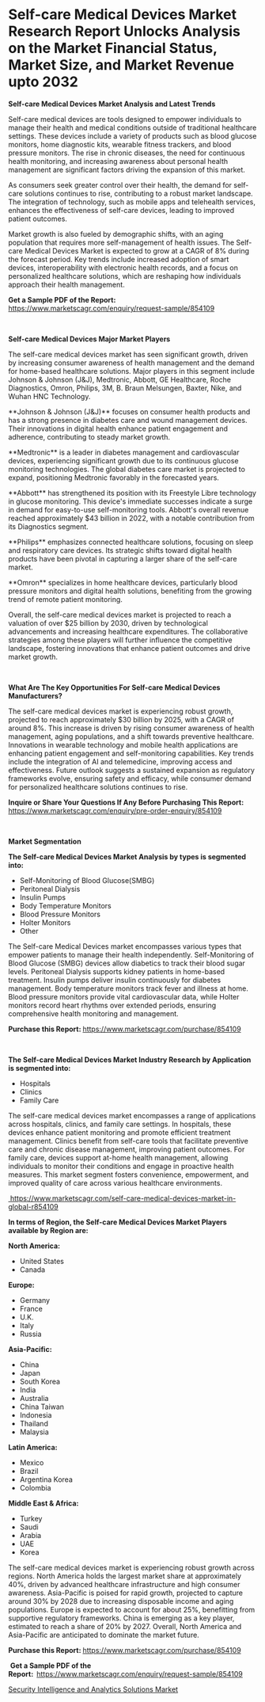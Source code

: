 <p><h1>Self-care Medical Devices Market Research Report Unlocks Analysis on the Market Financial Status, Market Size, and Market Revenue upto 2032</h1></p><p><strong>Self-care Medical Devices Market Analysis and Latest Trends</strong></p>
<p><p>Self-care medical devices are tools designed to empower individuals to manage their health and medical conditions outside of traditional healthcare settings. These devices include a variety of products such as blood glucose monitors, home diagnostic kits, wearable fitness trackers, and blood pressure monitors. The rise in chronic diseases, the need for continuous health monitoring, and increasing awareness about personal health management are significant factors driving the expansion of this market. </p><p>As consumers seek greater control over their health, the demand for self-care solutions continues to rise, contributing to a robust market landscape. The integration of technology, such as mobile apps and telehealth services, enhances the effectiveness of self-care devices, leading to improved patient outcomes. </p><p>Market growth is also fueled by demographic shifts, with an aging population that requires more self-management of health issues. The Self-care Medical Devices Market is expected to grow at a CAGR of 8% during the forecast period. Key trends include increased adoption of smart devices, interoperability with electronic health records, and a focus on personalized healthcare solutions, which are reshaping how individuals approach their health management.</p></p>
<p><strong>Get a Sample PDF of the Report:&nbsp;</strong> <a href="https://www.marketscagr.com/enquiry/request-sample/854109?utm_campaign=1889&utm_medium=2&utm_source=Github&utm_content=ia&utm_term=21032025&utm_id=self-care-medical-devices">https://www.marketscagr.com/enquiry/request-sample/854109</a></p>
<p>&nbsp;</p>
<p><strong>Self-care Medical Devices Major Market Players</strong></p>
<p><p>The self-care medical devices market has seen significant growth, driven by increasing consumer awareness of health management and the demand for home-based healthcare solutions. Major players in this segment include Johnson & Johnson (J&J), Medtronic, Abbott, GE Healthcare, Roche Diagnostics, Omron, Philips, 3M, B. Braun Melsungen, Baxter, Nike, and Wuhan HNC Technology.</p><p>**Johnson & Johnson (J&J)** focuses on consumer health products and has a strong presence in diabetes care and wound management devices. Their innovations in digital health enhance patient engagement and adherence, contributing to steady market growth. </p><p>**Medtronic** is a leader in diabetes management and cardiovascular devices, experiencing significant growth due to its continuous glucose monitoring technologies. The global diabetes care market is projected to expand, positioning Medtronic favorably in the forecasted years.</p><p>**Abbott** has strengthened its position with its Freestyle Libre technology in glucose monitoring. This device's immediate successes indicate a surge in demand for easy-to-use self-monitoring tools. Abbott's overall revenue reached approximately $43 billion in 2022, with a notable contribution from its Diagnostics segment.</p><p>**Philips** emphasizes connected healthcare solutions, focusing on sleep and respiratory care devices. Its strategic shifts toward digital health products have been pivotal in capturing a larger share of the self-care market.</p><p>**Omron** specializes in home healthcare devices, particularly blood pressure monitors and digital health solutions, benefiting from the growing trend of remote patient monitoring.</p><p>Overall, the self-care medical devices market is projected to reach a valuation of over $25 billion by 2030, driven by technological advancements and increasing healthcare expenditures. The collaborative strategies among these players will further influence the competitive landscape, fostering innovations that enhance patient outcomes and drive market growth.</p></p>
<p>&nbsp;</p>
<p><strong>What Are The Key Opportunities For Self-care Medical Devices Manufacturers?</strong></p>
<p><p>The self-care medical devices market is experiencing robust growth, projected to reach approximately $30 billion by 2025, with a CAGR of around 8%. This increase is driven by rising consumer awareness of health management, aging populations, and a shift towards preventive healthcare. Innovations in wearable technology and mobile health applications are enhancing patient engagement and self-monitoring capabilities. Key trends include the integration of AI and telemedicine, improving access and effectiveness. Future outlook suggests a sustained expansion as regulatory frameworks evolve, ensuring safety and efficacy, while consumer demand for personalized healthcare solutions continues to rise.</p></p>
<p><strong>Inquire or Share Your Questions If Any Before Purchasing This Report:</strong> <a href="https://www.marketscagr.com/enquiry/pre-order-enquiry/854109?utm_campaign=1889&utm_medium=2&utm_source=Github&utm_content=ia&utm_term=21032025&utm_id=self-care-medical-devices">https://www.marketscagr.com/enquiry/pre-order-enquiry/854109</a></p>
<p>&nbsp;</p>
<p><strong>Market Segmentation</strong></p>
<p><strong>The Self-care Medical Devices Market Analysis by types is segmented into:</strong></p>
<p><ul><li>Self-Monitoring of Blood Glucose(SMBG)</li><li>Peritoneal Dialysis</li><li>Insulin Pumps</li><li>Body Temperature Monitors</li><li>Blood Pressure Monitors</li><li>Holter Monitors</li><li>Other</li></ul></p>
<p><p>The Self-care Medical Devices market encompasses various types that empower patients to manage their health independently. Self-Monitoring of Blood Glucose (SMBG) devices allow diabetics to track their blood sugar levels. Peritoneal Dialysis supports kidney patients in home-based treatment. Insulin pumps deliver insulin continuously for diabetes management. Body temperature monitors track fever and illness at home. Blood pressure monitors provide vital cardiovascular data, while Holter monitors record heart rhythms over extended periods, ensuring comprehensive health monitoring and management.</p></p>
<p><strong>Purchase this Report:&nbsp;</strong><a href="https://www.marketscagr.com/purchase/854109?utm_campaign=1889&utm_medium=2&utm_source=Github&utm_content=ia&utm_term=21032025&utm_id=self-care-medical-devices">https://www.marketscagr.com/purchase/854109</a></p>
<p>&nbsp;</p>
<p><strong>The Self-care Medical Devices Market Industry Research by Application is segmented into:</strong></p>
<p><ul><li>Hospitals</li><li>Clinics</li><li>Family Care</li></ul></p>
<p><p>The self-care medical devices market encompasses a range of applications across hospitals, clinics, and family care settings. In hospitals, these devices enhance patient monitoring and promote efficient treatment management. Clinics benefit from self-care tools that facilitate preventive care and chronic disease management, improving patient outcomes. For family care, devices support at-home health management, allowing individuals to monitor their conditions and engage in proactive health measures. This market segment fosters convenience, empowerment, and improved quality of care across various healthcare environments.</p></p>
<p><a href="https://www.marketscagr.com/self-care-medical-devices-market-in-global-r854109?utm_campaign=1889&utm_medium=2&utm_source=Github&utm_content=ia&utm_term=21032025&utm_id=self-care-medical-devices">&nbsp;https://www.marketscagr.com/self-care-medical-devices-market-in-global-r854109</a></p>
<p><strong>In terms of Region, the Self-care Medical Devices Market Players available by Region are:</strong></p>
<p>
    <p> <strong> North America: </strong>
        <ul>
            <li>United States</li>
            <li>Canada</li>
        </ul>
        </p> 
    <p> <strong> Europe: </strong>
        <ul>
            <li>Germany</li>
            <li>France</li>
            <li>U.K.</li>
            <li>Italy</li>
            <li>Russia</li>
        </ul>
        </p> 
    <p> <strong> Asia-Pacific: </strong>
        <ul>
            <li>China</li>
            <li>Japan</li>
            <li>South Korea</li>
            <li>India</li>
            <li>Australia</li>
            <li>China Taiwan</li>
            <li>Indonesia</li>
            <li>Thailand</li>
            <li>Malaysia</li>
        </ul>
        </p> 
    <p> <strong> Latin America: </strong>
        <ul>
            <li>Mexico</li>
            <li>Brazil</li>
            <li>Argentina Korea</li>
            <li>Colombia</li>
        </ul>
        </p> 
    <p> <strong> Middle East & Africa: </strong>
        <ul>
            <li>Turkey</li>
            <li>Saudi</li>
            <li>Arabia</li>
            <li>UAE</li>
            <li>Korea</li>
        </ul>
    </p>
    </p>
<p><p>The self-care medical devices market is experiencing robust growth across regions. North America holds the largest market share at approximately 40%, driven by advanced healthcare infrastructure and high consumer awareness. Asia-Pacific is poised for rapid growth, projected to capture around 30% by 2028 due to increasing disposable income and aging populations. Europe is expected to account for about 25%, benefitting from supportive regulatory frameworks. China is emerging as a key player, estimated to reach a share of 20% by 2027. Overall, North America and Asia-Pacific are anticipated to dominate the market future.</p></p>
<p><strong>Purchase this Report: </strong><a href="https://www.marketscagr.com/purchase/854109?utm_campaign=1889&utm_medium=2&utm_source=Github&utm_content=ia&utm_term=21032025&utm_id=self-care-medical-devices">https://www.marketscagr.com/purchase/854109</a></p>
<p>&nbsp;<strong>Get a Sample PDF of the Report:&nbsp;&nbsp;</strong><a href="https://www.marketscagr.com/enquiry/request-sample/854109?utm_campaign=1889&utm_medium=2&utm_source=Github&utm_content=ia&utm_term=21032025&utm_id=self-care-medical-devices">https://www.marketscagr.com/enquiry/request-sample/854109</a></p>
<p><strong></strong></p>
<p><p><a href="https://github.com/globismark/Market-Research-Report-List-6/blob/main/security-intelligence-and-analytics-solutions-market.md?utm_campaign=1889&utm_medium=2&utm_source=Github&utm_content=ia&utm_term=21032025&utm_id=self-care-medical-devices">Security Intelligence and Analytics Solutions Market</a></p></p>